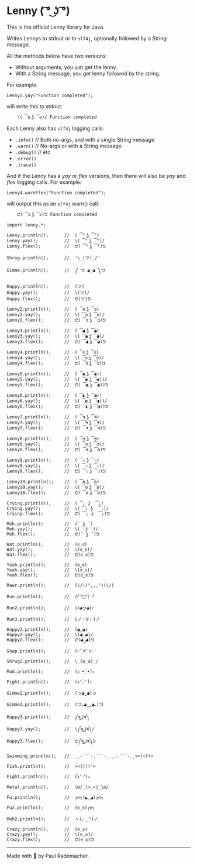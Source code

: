 # Lenny ( ͡° ͜ʖ ͡°)

This is the official Lenny library for Java.

Writes Lennys to stdout or to `slf4j`, optionally followed by a String message.

All the methods below have two versions:

* Without arguments, you just get the lenny.
* With a String message, you get lenny followed by the string.

For example:

`Lenny2.yay("Function completed");`

will write this to stdout:

```
    \( ͡o ͜ʖ ͡o)/ Function completed
```

Each Lenny also has `slf4j` logging calls:

* `.info()`   // Both no-args, and with a single String message
* `.warn()`   // No-args or with a String message
* `.debug()`  // etc
* `.error()`
* `.trace()`

And if the Lenny has a *yay* or *flex* versions, then there will also be *yay*
and *flex* logging calls.  For example:

`Lenny4.warnFlex("Function completed");`

will output this as an `slf4j` warn() call:

```
    ᕦ( ͡ಠ ͜ʖ ͡ಠ)ᕤ Function completed
```

```
import lenny.*;

Lenny.println();      //  ( ͡° ͜ʖ ͡°)
Lenny.yay();          //  \( ͡° ͜ʖ ͡°)/
Lenny.flex();         //  ᕦ( ͡° ͜ʖ ͡°)ᕤ

Shrug.println();      //  ¯\_(ツ)_/¯

Gimme.println();      //  ༼ つ ◕_◕ ༽つ

Happy.println();      //  (ツ)
Happy.yay();          //  \(ツ)/
Happy.flex();         //  ᕦ(ツ)ᕤ

Lenny2.println();     //  ( ͡o ͜ʖ ͡o)
Lenny2.yay();         //  \( ͡o ͜ʖ ͡o)/
Lenny2.flex();        //  ᕦ( ͡o ͜ʖ ͡o)ᕤ

Lenny3.println();     //  ( ͡◕ ͜ʖ ͡◕)
Lenny3.yay();         //  \( ͡◕ ͜ʖ ͡◕)/
Lenny3.flex();        //  ᕦ( ͡◕ ͜ʖ ͡◕)ᕤ

Lenny4.println();     //  ( ͡ಠ ͜ʖ ͡ಠ)
Lenny4.yay();         //  \( ͡ಠ ͜ʖ ͡ಠ)/
Lenny4.flex();        //  ᕦ( ͡ಠ ͜ʖ ͡ಠ)ᕤ

Lenny5.println();     //  ( ͡◉ ͜ʖ ͡◉))
Lenny5.yay();         //  \( ͡◉ ͜ʖ ͡◉))/
Lenny5.flex();        //  ᕦ( ͡◉ ͜ʖ ͡◉))ᕤ

Lenny6.println();     //  ( ͡◐ ͜ʖ ͡◑))
Lenny6.yay();         //  \( ͡◐ ͜ʖ ͡◑))/
Lenny6.flex();        //  ᕦ( ͡◐ ͜ʖ ͡◑))ᕤ

Lenny7.println();     //  ( ͡ຈ ͜ʖ ͡ຈ)
Lenny7.yay();         //  \( ͡ຈ ͜ʖ ͡ຈ)/
Lenny7.flex();        //  ᕦ( ͡ຈ ͜ʖ ͡ຈ)ᕤ

Lenny8.println();     //  ( ͡◔ ͜ʖ ͡◔)
Lenny8.yay();         //  \( ͡◔ ͜ʖ ͡◔)/
Lenny8.flex();        //  ᕦ( ͡◔ ͜ʖ ͡◔)ᕤ

Lenny9.println();     //  ( ͡⚆ ͜ʖ ͡⚆)
Lenny9.yay();         //  \( ͡⚆ ͜ʖ ͡⚆)/
Lenny9.flex();        //  ᕦ( ͡⚆ ͜ʖ ͡⚆)ᕤ

Lenny10.println();    //  ( ͡ʘ ͜ʖ ͡ʘ)
Lenny10.yay();        //  \( ͡ʘ ͜ʖ ͡ʘ)/
Lenny10.flex();       //  ᕦ( ͡ʘ ͜ʖ ͡ʘ)ᕤ

Crying.println();     //  ( ͡; ʖ̯  ͡;)
Crying.yay();         //  \( ͡; ʖ̯  ͡;)/
Crying.flex();        //  ᕦ( ͡; ʖ̯  ͡;)ᕤ

Meh.println();        //  (‾ ʖ̫ ‾)
Meh.yay();            //  \(‾ ʖ̫ ‾)/
Meh.flex();           //  ᕦ(‾ ʖ̫ ‾)ᕤ

Wat.println();        //  (ಠ_ಠ)
Wat.yay();            //  \(ಠ_ಠ)/
Wat.flex();           //  ᕦ(ಠ_ಠ)ᕤ

Yeah.println();       //  (ಠ‿ಠ)
Yeah.yay();           //  \(ಠ‿ಠ)/
Yeah.flex();          //  ᕦ(ಠ‿ಠ)ᕤ

Rawr.println();       //  (\/)(°,,,°)(\/)

Run.println();        //  (╯°□°）╯

Run2.println();       //  (ﾉ◕ヮ◕)ﾉ

Run3.println();       //  (ノ・∀・)ノ

Happy2.println();     //  (◕‿◕)
Happy2.yay();         //  \(◕‿◕)/
Happy2.flex();        //  ᕦ(◕‿◕)ᕤ

Snap.println();       //  (☞ﾟ∀ﾟ)☞'

Shrug2.println();     //  \_(ʘ_ʘ)_/

Mad.println();        //  (ง •̀_•́)ง

Fight.println();      //  (ง'̀-'́)ง

Gimme2.println();     //  (っ◕‿◕)っ

Gimme3.println();     //  (づ｡◕‿‿◕｡)づ

Happy3.println();     //  ༼ຈل͜ຈ༽
Happy3.yay();         //  \༼ຈل͜ຈ༽/
Happy3.flex();        //  ᕦ༼ຈل͜ຈ༽ᕤ

Swimming.println();   //  ¸.·´¯`·.´¯`·.¸¸.·´¯`·.¸><(((º>

Fish.println();       //  ><(((('>

Fight.println();      //  (ง︡'-'︠)ง

Metal.println();      //  \m/_(>_<)_\m/

Fu.println();         //  ┌∩┐(◣_◢)┌∩┐

Fu2.println();        //  (ಠ_ಠ)┌∩┐

Meh2.println();       //  ヽ(。_°)ノ

Crazy.println();      //  (⊙_◎)
Crazy.yay();          //  \(⊙_◎)/
Crazy.flex();         //  ᕦ(⊙_◎)ᕤ

```

---------

Made with :horse: by Paul Rademacher.